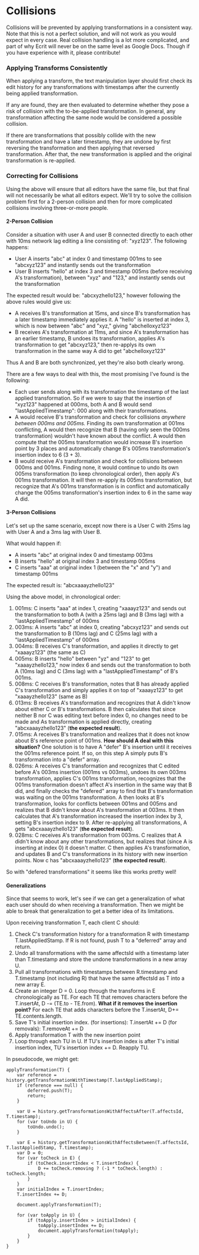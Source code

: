 Collisions
==========
Collisions will be prevented by applying transformations in a consistent way. Note that this is not a perfect solution, and will not work as you would expect in every case. Real collision handling is a lot more complicated, and part of why Ecrit will never be on the same level as Google Docs. Though if you have experience with it, please contribute!

### Applying Transforms Consistently
When applying a transform, the text manipulation layer should first check its edit history for any transformations with timestamps after the currently being applied transformation.

If any are found, they are then evaluated to determine whether they pose a risk of collision with the to-be-applied transformation. In general, any transformation affecting the same node would be considered a possible collision.

If there are transformations that possibly collide with the new transformation and have a later timestamp, they are undone by first reversing the transformation and then applying that reversed transformation. After that, the new transformation is applied and the original transformation is re-applied.

### Correcting for Collisions
Using the above will ensure that all editors have the same file, but that final will not necessarily be what all editors expect. We'll try to solve the collision problem first for a 2-person collision and then for more complicated collisions involving three-or-more people.

#### 2-Person Collision

Consider a situation with user A and user B connected directly to each other with 10ms network lag editing a line consisting of: "xyz123". The following happens:

* User A inserts "abc" at index 0 and timestamp 001ms to see "abcxyz123" and instantly sends out the transformation
* User B inserts "hello" at index 3 and timestamp 005ms (before receiving A's transformation), between "xyz" and "123," and instantly sends out the transformation

The expected result would be: "abcxyzhello123," however following the above rules would give us:

* A receives B's transformation at 15ms, and since B's transformation has a later timestamp immediately applies it. A "hello" is inserted at index 3, which is now between "abc" and "xyz," giving "abchelloxyz123"
* B receives A's transformation at 11ms, and since A's transformation has an earlier timestamp, B undoes its transformation, applies A's transformation to get "abcxyz123," then re-applys its own transformation in the same way A did to get "abchelloxyz123"

Thus A and B are both synchronized, yet they're also both clearly wrong.

There are a few ways to deal with this, the most promising I've found is the following:

* Each user sends along with its transformation the timestamp of the last applied transformation. So if we were to say that the insertion of "xyz123" happened at 000ms, both A and B would send "lastAppliedTimestamp": 000 along with their transformations.
* A would receive B's transformation and check for collisions *anywhere between 000ms and 005ms.* Finding its own transformation at 001ms conflicting, A would then recognize that B (having only seen the 000ms transformation) wouldn't have known about the conflict. A would then compute that the 005ms transformation would increase B's insertion point by 3 places and automatically change B's 005ms transformation's insertion index to 6 (3 + 3).
* B would receive A's transformation and check for collisions between 000ms and 001ms. Finding none, it would continue to undo its own 005ms transformation (to keep chronological order), then apply A's 001ms transformation. It will then re-apply its 005ms transformation, but recognize that A's 001ms transformation is in conflict and automatically change the 005ms transformation's insertion index to 6 in the same way A did.

#### 3-Person Collisions
Let's set up the same scenario, except now there is a User C with 25ms lag with User A and a 3ms lag with User B.

What would happen if:
* A inserts "abc" at original index 0 and timestamp 003ms
* B inserts "hello" at original index 3 and timestamp 005ms
* C inserts "aaa" at original index 1 (between the "x" and "y") and timestamp 001ms

The expected result is: "abcxaaayzhello123"

Using the above model, in chronological order:
1. 001ms: C inserts "aaa" at index 1, creating "xaaayz123" and sends out the transformation to both A (with a 25ms lag) and B (3ms lag) with a "lastAppliedTimestamp" of 000ms
2. 003ms: A inserts "abc" at index 0, creating "abcxyz123" and sends out the transformation to B (10ms lag) and C (25ms lag) with a "lastAppliedTimestamp" of 000ms
3. 004ms: B receives C's transformation, and applies it directly to get "xaaayz123" (the same as C)
4. 005ms: B inserts "hello" between "yz" and "123" to get "xaaayzhello123," now index 6 and sends out the transformation to both A (10ms lag) and C (3ms lag) with a "lastAppliedTimestamp" of B's 001ms.
5. 008ms: C receives B's transformation, notes that B has already applied C's transformation and simply applies it on top of "xaaayz123" to get "xaaayzhello123" (same as B)
6. 013ms: B receives A's transformation and recognizes that A didn't know about either C or B's transformations. B then calculates that since neither B nor C was editing text before index 0, no changes need to be made and As transformation is applied directly, creating "abcxaaayzhello123" (**the expected result**).
7. 015ms: A receives B's transformation and realizes that it does not know about B's reference point of 001ms. **How should A deal with this situation?** One solution is to have A "defer" B's insertion until it receives the 001ms reference point. If so, on this step A simply puts B's transformation into a "defer" array.
8. 026ms: A receives C's transformation and recognizes that C edited before A's 003ms insertion (001ms vs 003ms), undoes its own 003ms transformation, applies C's 001ms transformation, recognizes that the 001ms transformation doesn't affect A's insertion in the same way that B did, and finally checks the "defered" array to find that B's transformation was waiting on the 001ms transformation. A then looks at B's transformation, looks for conflicts between 001ms and 005ms and realizes that B didn't know about A's transformation at 003ms. It then calculates that A's transformation increased the insertion index by 3, setting B's insertion index to 9. After re-applying all transformations, A gets "abcxaaayzhello123" (**the expected result**).
9. 028ms: C receives A's transformation from 003ms. C realizes that A didn't know about any other transformations, but realizes that (since A is inserting at index 0) it doesn't matter. C then applies A's transformation, and updates B and C's transformations in its history with new insertion points. Now c has "abcxaaayzhello123" (**the expected result**).

So with "defered transformations" it seems like this works pretty well!

#### Generalizations
Since that seems to work, let's see if we can get a generalization of what each user should do when receiving a transformation. Then we might be able to break that generalization to get a better idea of its limitations.

Upon receiving transformation T, each client C should:

1. Check C's transformation history for a transformation R with timestamp T.lastAppliedStamp. If R is not found, push T to a "deferred" array and return.
2. Undo all transformations with the same affectsId with a timestamp later than T.timestamp and store the undone transformations in a new array U.
3. Pull all transformations with timestamps between R.timestamp and T.timestamp (not including R) that have the same affectsId as T into a new array E.
4. Create an integer D = 0. Loop through the transforms in E chronologically as TE. For each TE that removes characters before the T.insertAt, D -= (TE.to - TE.from). **What if it removes the insertion point?** For each TE that adds characters before the T.insertAt, D+= TE.contents.length.
5. Save T's initial insertion index. (for insertions): T.insertAt += D (for removals): T.removeAt += D
6. Apply transformation T with the new insertion point
7. Loop through each TU in U. If TU's insertion index is after T's initial insertion index, TU's insertion index += D. Reapply TU.

In pseudocode, we might get:

```
applyTransformation(T) {
    var reference = history.getTransformationWithTimestamp(T.lastAppliedStamp);
    if (reference === null) {
        deferred.push(T);
        return;
    }

    var U = history.getTransformationsWithAffectsAfter(T.affectsId, T.timestamp);
    for (var toUndo in U) {
        toUndo.undo();
    }

    var E = history.getTransformationsWithAffectsBetween(T.affectsId, T.lastAppliedStamp, T.timestamp);
    var D = 0;
    for (var toCheck in E) {
        if (toCheck.insertIndex < T.insertIndex) {
            D += toCheck.removing ? (-1 * toCheck.length) : toCheck.length;
        }
    }
    var initialIndex = T.insertIndex;
    T.insertIndex += D;

    document.applyTransformation(T);

    for (var toApply in U) {
        if (toApply.insertIndex > initialIndex) {
            toApply.insertIndex += D;
            document.applyTransformation(toApply);
        }
    }
}
```
